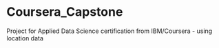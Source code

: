 # Coursera_Capstone
Project for Applied Data Science certification from IBM/Coursera - using location data
